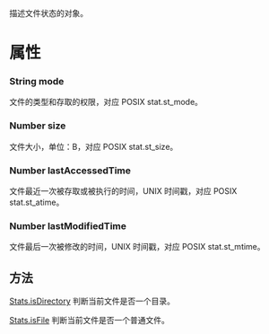 描述文件状态的对象。<br />

# 属性

### String mode
文件的类型和存取的权限，对应 POSIX stat.st_mode。

### Number size
文件大小，单位：B，对应 POSIX stat.st_size。

### Number lastAccessedTime
文件最近一次被存取或被执行的时间，UNIX 时间戳，对应 POSIX stat.st_atime。

### Number lastModifiedTime
文件最后一次被修改的时间，UNIX 时间戳，对应 POSIX stat.st_mtime。

## 方法
[Stats.isDirectory](https://opendocs.alipay.com/mini/api/022b6t) 判断当前文件是否一个目录。

[Stats.isFile](https://opendocs.alipay.com/mini/api/022b6u) 判断当前文件是否一个普通文件。
